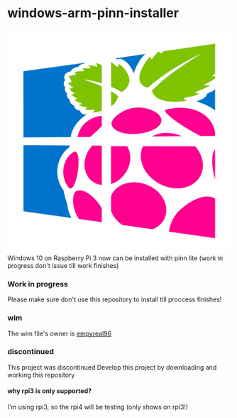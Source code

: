 # windows-arm-pinn-installer
![Windows 10 On Raspberry Pi 3](https://github.com/JeromTWinL/windows-arm-pinn-installer/raw/master/icon.png)
Windows 10 on Raspberry Pi 3 now can be installed with pinn lite (work in progress don't issue till work finishes)

### Work in progress
Please make sure don't use this repository to install till proccess finishes!

### wim
The wim file's owner is [empyreal96](https://empyreal96.github.io)

### discontinued
This project was discontinued
Develop this project by downloading and working this repository
#### why rpi3 is only supported?
I'm using rpi3, so the rpi4 will be testing (only shows on rpi3!)

